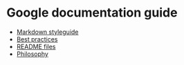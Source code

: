 # Google documentation guide

* [Markdown styleguide](markdown_style.md)
* [Best practices](best_practices.md)
* [README files](READMEs.md)
* [Philosophy](philosphy.md)

